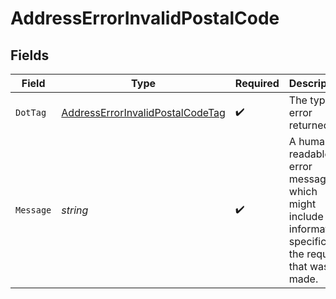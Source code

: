 # AddressErrorInvalidPostalCode


## Fields

| Field                                                                                                   | Type                                                                                                    | Required                                                                                                | Description                                                                                             | Example                                                                                                 |
| ------------------------------------------------------------------------------------------------------- | ------------------------------------------------------------------------------------------------------- | ------------------------------------------------------------------------------------------------------- | ------------------------------------------------------------------------------------------------------- | ------------------------------------------------------------------------------------------------------- |
| `DotTag`                                                                                                | [AddressErrorInvalidPostalCodeTag](../../models/shared/addresserrorinvalidpostalcodetag.md)             | :heavy_check_mark:                                                                                      | The type of error returned                                                                              | invalid_postal_code                                                                                     |
| `Message`                                                                                               | *string*                                                                                                | :heavy_check_mark:                                                                                      | A human-readable error message, which might include information specific to<br/>the request that was made.<br/> | region value BC is not valid for country_code value US                                                  |